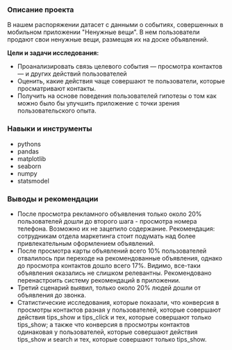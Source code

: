 ### Описание проекта

В нашем распоряжении датасет с данными о событиях, совершенных в мобильном приложении "Ненужные вещи". В нем пользователи продают свои ненужные вещи, размещая их на доске объявлений.
<p><b>Цели и задачи  исследования:</b></p>
<ul>
<li>Проанализировать связь целевого события — просмотра контактов — и других действий пользователей</li>
<li>Оценить, какие действия чаще совершают те пользователи, которые просматривают контакты.</li>
<li>Получить на основе поведения пользователей гипотезы о том как можно было бы улучшить приложение с точки зрения пользовательского опыта.</li>
</ul>

### Навыки и инструменты

<ul>
  <li>pythons</li>
  <li>pandas</li>
  <li>matplotlib</li>
  <li>seaborn</li>
  <li>numpy</li>
  <li>statsmodel</li>
</ul>

### Выводы и рекомендации

<ul>
<li>После просмотра рекламного объявления только около 20% пользователей дошли до второго шага - просмотра номера телефона. Возможно их не зацепило содержание. Рекомендация:  сотрудникам отдела маркетинга стоит подумать над более привлекательным оформлением объявлений.</li>
<li>После просмотра карты объявлений всего 10% пользователей отвалилось при переходе на рекомендованные объявления, однако до просмотра контактов дошло всего 17%. Видимо, все-таки объявления оказались не слишком релевантны. Рекомендовано перенастроить систему рекомендаций в приложении.</li>
<li>Третий сценарий выявил, только около 20% людей дошли от объявления до звонка.</li>
<li>Статистические исследования, которые показали, что конверсия в просмотры контактов разная у пользователей, которые совершают действия tips_show и tips_click и тех, которые совершают только tips_show; а также что конверсия в просмотры контактов одинаковая у пользователей, которые совершают действия tips_show и search и тех, которые совершают только tips_show.</li>
</ul>
